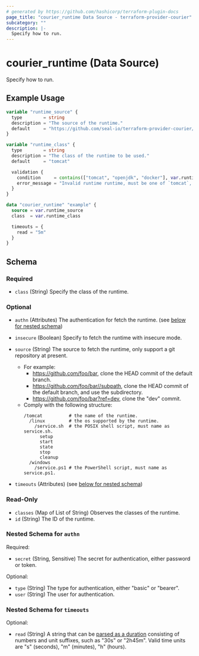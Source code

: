 ```yaml
---
# generated by https://github.com/hashicorp/terraform-plugin-docs
page_title: "courier_runtime Data Source - terraform-provider-courier"
subcategory: ""
description: |-
  Specify how to run.
---
```


# courier_runtime (Data Source)

Specify how to run.

## Example Usage

```terraform
variable "runtime_source" {
  type        = string
  description = "The source of the runtime."
  default     = "https://github.com/seal-io/terraform-provider-courier//pkg/runtime/source_builtin?ref=v0.0.4"
}

variable "runtime_class" {
  type        = string
  description = "The class of the runtime to be used."
  default     = "tomcat"

  validation {
    condition     = contains(["tomcat", "openjdk", "docker"], var.runtime_class)
    error_message = "Invalid runtime runtime, must be one of `tomcat`, `openjdk` or `docker`."
  }
}

data "courier_runtime" "example" {
  source = var.runtime_source
  class  = var.runtime_class

  timeouts = {
    read = "5m"
  }
}
```

<!-- schema generated by tfplugindocs -->
## Schema

### Required

- `class` (String) Specify the class of the runtime.

### Optional

- `authn` (Attributes) The authentication for fetch the runtime. (see [below for nested schema](#nestedatt--authn))
- `insecure` (Boolean) Specify to fetch the runtime with insecure mode.
- `source` (String) The source to fetch the runtime, 
only support a git repository at present.

  - For example:
    - https://github.com/foo/bar, clone the HEAD commit of the default branch.
    - https://github.com/foo/bar//subpath, clone the HEAD commit of the default branch, 
      and use the subdirectory.
    - https://github.com/foo/bar?ref=dev, clone the "dev" commit.
  - Comply with the following structure:
    ```
    /tomcat     	 # the name of the runtime.
      /linux         # the os supported by the runtime.
        /service.sh  # the POSIX shell script, must name as service.sh.
          setup
          start
          state
          stop
          cleanup
      /windows
        /service.ps1 # the PowerShell script, must name as service.ps1.
    ```
- `timeouts` (Attributes) (see [below for nested schema](#nestedatt--timeouts))

### Read-Only

- `classes` (Map of List of String) Observes the classes of the runtime.
- `id` (String) The ID of the runtime.

<a id="nestedatt--authn"></a>
### Nested Schema for `authn`

Required:

- `secret` (String, Sensitive) The secret for authentication, either password or token.

Optional:

- `type` (String) The type for authentication, either "basic" or "bearer".
- `user` (String) The user for authentication.


<a id="nestedatt--timeouts"></a>
### Nested Schema for `timeouts`

Optional:

- `read` (String) A string that can be [parsed as a duration](https://pkg.go.dev/time#ParseDuration) consisting of numbers and unit suffixes, such as "30s" or "2h45m". Valid time units are "s" (seconds), "m" (minutes), "h" (hours).


